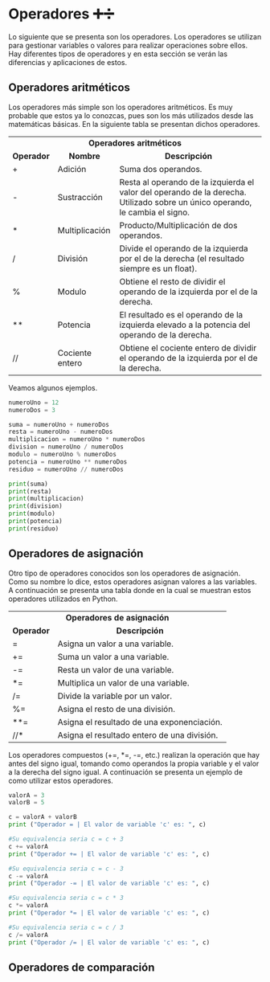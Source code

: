 # Operadores ➕➗
Lo siguiente que se presenta son los operadores. Los operadores se utilizan para gestionar variables o valores para realizar operaciones sobre ellos. Hay diferentes tipos de  operadores y en esta sección se verán las diferencias y aplicaciones de estos.

## Operadores aritméticos
Los operadores más simple son los operadores aritméticos. Es muy probable que estos ya lo conozcas, pues son los más utilizados desde las matemáticas básicas. En la siguiente tabla
se presentan dichos operadores.

<div class="tg-wrap"><table><tbody><tr><td align="center" colspan="3"><b>Operadores aritméticos</b></td></tr><tr><td align="center"><b>Operador</b></td><td align="center"><b>Nombre</b></td><td align="center"><b>Descripción</b></td></tr><tr><td>+</td><td>Adición</td><td>Suma dos operandos.</td></tr><tr><td>-</td><td>Sustracción</td><td>Resta al operando de la izquierda el valor del operando de la derecha. Utilizado sobre un único operando, le cambia el signo.</td></tr><tr><td>*</td><td>Multiplicación</td><td>Producto/Multiplicación de dos operandos.</td></tr><tr><td>/</td><td>División</td><td>Divide el operando de la izquierda por el de la derecha (el resultado siempre es un float).</td></tr><tr><td>%</td><td>Modulo</td><td>Obtiene el resto de dividir el operando de la izquierda por el de la derecha.</td></tr><tr><td>**</td><td>Potencia</td><td>El resultado es el operando de la izquierda elevado a la potencia del operando de la derecha.</td></tr><tr><td>//</td><td>Cociente entero</td><td>Obtiene el cociente entero de dividir el operando de la izquierda por el de la derecha.</td></tr></tbody></table></div>

Veamos algunos ejemplos. 
```python
numeroUno = 12
numeroDos = 3

suma = numeroUno + numeroDos
resta = numeroUno - numeroDos
multiplicacion = numeroUno * numeroDos
division = numeroUno / numeroDos
modulo = numeroUno % numeroDos
potencia = numeroUno ** numeroDos
residuo = numeroUno // numeroDos

print(suma)
print(resta)
print(multiplicacion)
print(division)
print(modulo)
print(potencia)
print(residuo)
```

## Operadores de asignación
Otro tipo de operadores conocidos son los operadores de asignación. Como su nombre lo dice, estos operadores asignan valores a las variables. A continuación se presenta una tabla donde en la cual se muestran estos operadores utilizados en Python.

<div class="tg-wrap"><table><tbody><tr><td align="center" colspan="2"><b>Operadores de asignación</b></td></tr><tr><td align="center"><b>Operador</b></td><td align="center"><b>Descripción</b></td></tr><tr><td>=</td><td>Asigna un valor a una variable.</td></tr><tr><td>+=</td><td>Suma un valor a una variable.</td></tr><tr><td>-=</td><td>Resta un valor de una variable.</td></tr><tr><td>*=</td><td>Multiplica un valor de una variable.</td></tr><tr><td>/=</td><td>Divide la variable por un valor.</td></tr><tr><td>%=</td><td>Asigna el resto de una división.</td></tr><tr><td>**=</td><td>Asigna el resultado de una exponenciación.</td></tr><tr><td>//*</td><td>Asigna el resultado entero de una división.</td></tr></tbody></table></div>

Los operadores compuestos (+=, \*=, -=, etc.) realizan la operación que hay antes del signo igual, tomando como operandos la propia variable y el valor a la derecha del signo igual. A continuación se presenta un ejemplo de como utilizar estos operadores. 

```python
valorA = 3
valorB = 5

c = valorA + valorB
print ("Operador = | El valor de variable 'c' es: ", c)

#Su equivalencia seria c = c + 3
c += valorA
print ("Operador += | El valor de variable 'c' es: ", c)

#Su equivalencia seria c = c - 3
c -= valorA
print ("Operador -= | El valor de variable 'c' es: ", c)

#Su equivalencia seria c = c * 3
c *= valorA
print ("Operador *= | El valor de variable 'c' es: ", c)

#Su equivalencia seria c = c / 3
c /= valorA
print ("Operador /= | El valor de variable 'c' es: ", c)
```

## Operadores de comparación

